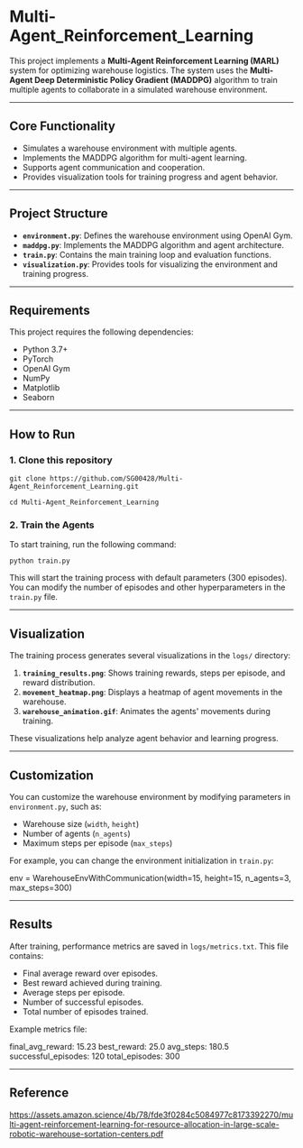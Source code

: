 # Multi-Agent_Reinforcement_Learning


This project implements a **Multi-Agent Reinforcement Learning (MARL)** system for optimizing warehouse logistics. The system uses the **Multi-Agent Deep Deterministic Policy Gradient (MADDPG)** algorithm to train multiple agents to collaborate in a simulated warehouse environment.

---

## Core Functionality

- Simulates a warehouse environment with multiple agents.
- Implements the MADDPG algorithm for multi-agent learning.
- Supports agent communication and cooperation.
- Provides visualization tools for training progress and agent behavior.

---

## Project Structure

- **`environment.py`**: Defines the warehouse environment using OpenAI Gym.
- **`maddpg.py`**: Implements the MADDPG algorithm and agent architecture.
- **`train.py`**: Contains the main training loop and evaluation functions.
- **`visualization.py`**: Provides tools for visualizing the environment and training progress.

---

## Requirements

This project requires the following dependencies:

- Python 3.7+
- PyTorch
- OpenAI Gym
- NumPy
- Matplotlib
- Seaborn

---

## How to Run

### 1. Clone this repository

`git clone https://github.com/SG00428/Multi-Agent_Reinforcement_Learning.git`

`cd Multi-Agent_Reinforcement_Learning`

### 2. Train the Agents

To start training, run the following command:

`python train.py`

This will start the training process with default parameters (300 episodes). You can modify the number of episodes and other hyperparameters in the `train.py` file.

---

## Visualization

The training process generates several visualizations in the `logs/` directory:

1. **`training_results.png`**: Shows training rewards, steps per episode, and reward distribution.
2. **`movement_heatmap.png`**: Displays a heatmap of agent movements in the warehouse.
3. **`warehouse_animation.gif`**: Animates the agents' movements during training.

These visualizations help analyze agent behavior and learning progress.

---

## Customization

You can customize the warehouse environment by modifying parameters in `environment.py`, such as:

- Warehouse size (`width`, `height`)
- Number of agents (`n_agents`)
- Maximum steps per episode (`max_steps`)

For example, you can change the environment initialization in `train.py`:

env = WarehouseEnvWithCommunication(width=15, height=15, n_agents=3, max_steps=300)

---

## Results

After training, performance metrics are saved in `logs/metrics.txt`. This file contains:

- Final average reward over episodes.
- Best reward achieved during training.
- Average steps per episode.
- Number of successful episodes.
- Total number of episodes trained.

Example metrics file:

final_avg_reward: 15.23
best_reward: 25.0
avg_steps: 180.5
successful_episodes: 120
total_episodes: 300

---

## Reference 

https://assets.amazon.science/4b/78/fde3f0284c5084977c8173392270/multi-agent-reinforcement-learning-for-resource-allocation-in-large-scale-robotic-warehouse-sortation-centers.pdf
